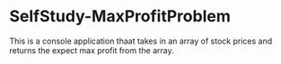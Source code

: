 # SelfStudy-MaxProfitProblem
This is a console application thaat takes in an array of stock prices and returns the expect max profit from the array.
